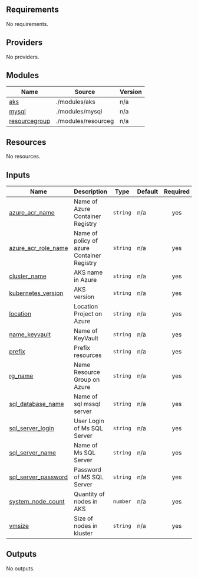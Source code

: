 ## Requirements

No requirements.

## Providers

No providers.

## Modules

| Name | Source | Version |
|------|--------|---------|
| <a name="module_aks"></a> [aks](#module\_aks) | ./modules/aks | n/a |
| <a name="module_mysql"></a> [mysql](#module\_mysql) | ./modules/mysql | n/a |
| <a name="module_resourcegroup"></a> [resourcegroup](#module\_resourcegroup) | ./modules/resourceg | n/a |

## Resources

No resources.

## Inputs

| Name | Description | Type | Default | Required |
|------|-------------|------|---------|:--------:|
| <a name="input_azure_acr_name"></a> [azure\_acr\_name](#input\_azure\_acr\_name) | Name of Azure Container Registry | `string` | n/a | yes |
| <a name="input_azure_acr_role_name"></a> [azure\_acr\_role\_name](#input\_azure\_acr\_role\_name) | Name of policy of azure Container Registry | `string` | n/a | yes |
| <a name="input_cluster_name"></a> [cluster\_name](#input\_cluster\_name) | AKS name in Azure | `string` | n/a | yes |
| <a name="input_kubernetes_version"></a> [kubernetes\_version](#input\_kubernetes\_version) | AKS version | `string` | n/a | yes |
| <a name="input_location"></a> [location](#input\_location) | Location Project on Azure | `string` | n/a | yes |
| <a name="input_name_keyvault"></a> [name\_keyvault](#input\_name\_keyvault) | Name of KeyVault | `string` | n/a | yes |
| <a name="input_prefix"></a> [prefix](#input\_prefix) | Prefix resources | `string` | n/a | yes |
| <a name="input_rg_name"></a> [rg\_name](#input\_rg\_name) | Name Resource Group on Azure | `string` | n/a | yes |
| <a name="input_sql_database_name"></a> [sql\_database\_name](#input\_sql\_database\_name) | Name of sql mssql server | `string` | n/a | yes |
| <a name="input_sql_server_login"></a> [sql\_server\_login](#input\_sql\_server\_login) | User Login of Ms SQL Server | `string` | n/a | yes |
| <a name="input_sql_server_name"></a> [sql\_server\_name](#input\_sql\_server\_name) | Name of Ms SQL Server | `string` | n/a | yes |
| <a name="input_sql_server_password"></a> [sql\_server\_password](#input\_sql\_server\_password) | Password of MS SQL Server | `string` | n/a | yes |
| <a name="input_system_node_count"></a> [system\_node\_count](#input\_system\_node\_count) | Quantity of nodes in AKS | `number` | n/a | yes |
| <a name="input_vmsize"></a> [vmsize](#input\_vmsize) | Size of nodes in kluster | `string` | n/a | yes |

## Outputs

No outputs.

